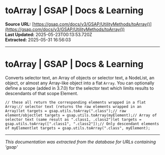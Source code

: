 # toArray | GSAP | Docs & Learning

**Source URL:** [https://gsap.com/docs/v3/GSAP/UtilityMethods/toArray()](https://gsap.com/docs/v3/GSAP/UtilityMethods/toArray())  
**Last Updated:** 2025-05-23T00:13:53.720Z  
**Extracted:** 2025-05-31 16:56:03

---

# toArray | GSAP | Docs & Learning

Converts selector text, an Array of objects or selector text, a NodeList, an object, or almost any Array-like object into a flat `Array`. You can optionally define a scope (added in 3.7.0) for the selector text which limits results to descendants of that scope Element.

```
// these all return the corresponding elements wrapped in a flat Array:// selector text (returns the raw elements wrapped in an Array)let targets = gsap.utils.toArray(".class");// raw element/objectlet targets = gsap.utils.toArray(myElement);// Array of selector text (same result as ".class1, .class2")let targets = gsap.utils.toArray([".class1", ".class2"]);// Only descendant elements of myElementlet targets = gsap.utils.toArray(".class", myElement);
```

---

*This documentation was extracted from the database for URLs containing 'gsap'*
